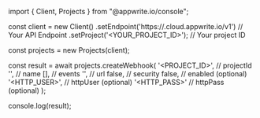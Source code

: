 import { Client, Projects } from "@appwrite.io/console";

const client = new Client()
    .setEndpoint('https://<REGION>.cloud.appwrite.io/v1') // Your API Endpoint
    .setProject('<YOUR_PROJECT_ID>'); // Your project ID

const projects = new Projects(client);

const result = await projects.createWebhook(
    '<PROJECT_ID>', // projectId
    '<NAME>', // name
    [], // events
    '', // url
    false, // security
    false, // enabled (optional)
    '<HTTP_USER>', // httpUser (optional)
    '<HTTP_PASS>' // httpPass (optional)
);

console.log(result);
